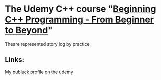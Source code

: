 # The Udemy C++ course "[Beginning C++ Programming - From Beginner to Beyond](https://www.udemy.com/course/beginning-c-plus-plus-programming/)"

Theare represented story log by practice

## Links:

[My publuck profile on the udemy](https://www.udemy.com/user/andrey-y-4/)

